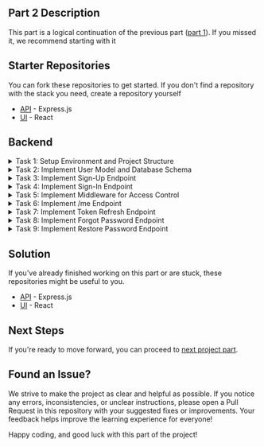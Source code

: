 ## Part 2 Description
This part is a logical continuation of the previous part ([part 1](../part-1/README.md)). If you missed it, we recommend starting with it

## Starter Repositories
You can fork these repositories to get started. If you don't find a repository with the stack you need, create a repository yourself
  - [API](https://github.com/petproject-dev/expense-tracker-backend-part-2) - Express.js
  - [UI](https://github.com/petproject-dev/expense-tracker-frontend-part-2) - React

## Backend

<details>
  <summary>Task 1: Setup Environment and Project Structure</summary>

  ---

  **Description:**
  
  Organize the backend environment and structure for the authentication module, ensuring consistency with the first part of the project.
  
  **Acceptance Criteria:**
  
  - The folder structure is updated to include an `auth` module with controllers, services, and necessary configurations.
  - No duplicate installation of already configured libraries from the first part.
  - `.env` includes required variables for JWT secret and email settings.

  ---
</details>

<details>
  <summary>Task 2: Implement User Model and Database Schema</summary>

  ---

  **Description:**
  
  Create the user schema, ensuring proper fields for authentication.
  
  **Acceptance Criteria:**
  
  - Database schema includes a `users` table with fields: `id`, `email`, `password`, `name`.
  - Migrations are successfully applied to the database. Use a migration tool to ensure database schema consistency across environments.

  ---
</details>


<details>
  <summary>Task 3: Implement Sign-Up Endpoint</summary>

  ---

  **Description:**

  Create the `POST /sign-up` endpoint to register new users.
  
  **Acceptance Criteria:**
  
  - Validates input data (e.g., email format, password length).
  - Hashes passwords before saving them to the database.
  - Returns 201 status with a success message after successful registration.
  - Prevents duplicate email registration and returns a 400 error if attempted.
  
  **Best Practice Recommendations:**
  
  - Use `bcrypt` for hashing passwords securely.

  ---
</details>

<details>
  <summary>Task 4: Implement Sign-In Endpoint</summary>

  ---

  **Description:**

  Create the `POST /sign-in` endpoint to authenticate users and generate tokens.
  
  **Acceptance Criteria:**
  
  - Validates email and password against the database.
  - Generates and returns access and refresh tokens upon successful authentication.
  - Returns 401 for invalid credentials.
  
  **Best Practice Recommendations:**
  
  - Use `Passport.js` for implementing local strategy authentication.
  - Use `jsonwebtoken` for generating and validating JWTs.

  ---
</details>

<details>
  <summary>Task 5: Implement Middleware for Access Control</summary>

  ---

  **Description:**

  Develop middleware to restrict access to private URLs based on user authentication status.
  
  **Acceptance Criteria:**
  
  - Middleware validates the access token.
  - Returns 401 if the token is missing or invalid.
  - Allows access to protected routes only for authenticated users.

  ---
</details>

<details>
  <summary>Task 6: Implement /me Endpoint</summary>

  ---

  **Description:**

  Create the `GET /me` endpoint to fetch data of the currently authenticated user.
  
  **Acceptance Criteria:**
  
  - Middleware validates the access token.
  - Returns the user’s data (excluding sensitive information like password) on success.
  - Returns 401 for unauthorized requests.

  ---
</details>

<details>
  <summary>Task 7: Implement Token Refresh Endpoint</summary>

  ---

  **Description:**

  Create the `GET /token` endpoint to refresh the access token using a valid refresh token.
  
  **Acceptance Criteria:**
  
  - Validates the refresh token from the request.
  - Generates and returns a new access token upon successful validation.
  - Returns 401 for invalid or expired refresh tokens.

  ---
</details>

<details>
  <summary>Task 8: Implement Forgot Password Endpoint</summary>

  ---

  **Description:**

  Create the `POST /forgot-password` endpoint to initiate the password recovery process.
  
  **Acceptance Criteria:**
  
  - Validates the provided email.
  - Generates a secure password reset token and sends it via email.
  - Returns 200 status after sending the email.
  - Returns 404 if the email is not found in the database.
  - Include an expiration time for password reset tokens.
  
  **Best Practice Recommendations:**
  
  - Use `nodemailer` for sending emails securely.
  
  ---
</details>

<details>
  <summary>Task 9: Implement Restore Password Endpoint</summary>

  ---

  **Description:**
  
  Create the `POST /restore-password` endpoint to reset the user’s password.
  
  **Acceptance Criteria:**
  
  - Validates the password reset token.
  - Allows the user to set a new password.
  - Hashes and updates the password in the database.
  - Invalidates the used reset token.
  - Returns 200 status upon success.

  ---
</details>

## Solution
If you've already finished working on this part or are stuck, these repositories might be useful to you.
  - [API](https://github.com/petproject-dev/expense-tracker-backend-part-3) - Express.js
  - [UI](https://github.com/petproject-dev/expense-tracker-frontend-part-3) - React

## Next Steps
If you're ready to move forward, you can proceed to [next project part](../part-3/README.md).

## Found an Issue?
We strive to make the project as clear and helpful as possible. If you notice any errors, inconsistencies, or unclear instructions, please open a Pull Request in this repository with your suggested fixes or improvements. Your feedback helps improve the learning experience for everyone!

Happy coding, and good luck with this part of the project!

